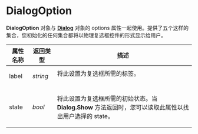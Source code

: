 # DialogOption

**DialogOption** 对象与 **[Dialog](dialog.zh.md)** 对象的 options 属性一起使用。提供了五个这样的集合，您初始化的任何集合都将以物理复选框控件的形式显示给用户。

<table>
<thead><tr><th>
属性名称</th><th>
返回类型</th><th>
描述
</th></tr></thead><tbody><tr><td>
label</td><td>

*string*</td><td>
将此设置为复选框所需的标签。
</td></tr><tr><td>
state</td><td>

*bool*</td><td>

将此设置为复选框所需的初始状态。当 **Dialog.Show** 方法返回时，您可以读取此属性以找出用户选择的 state。
</td></tr></tbody>
</table>